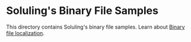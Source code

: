 # Soluling's Binary File Samples

This directory contains Soluling's binary file samples. Learn about [Binary file localization](https://www.soluling.com/Help/Binary/Index.htm).

